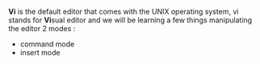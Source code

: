 **Vi** is the default editor that comes with the UNIX operating system, vi stands for **Vi**sual editor and we will be learning a few things manipulating the editor 2 modes :
* command mode
* insert mode